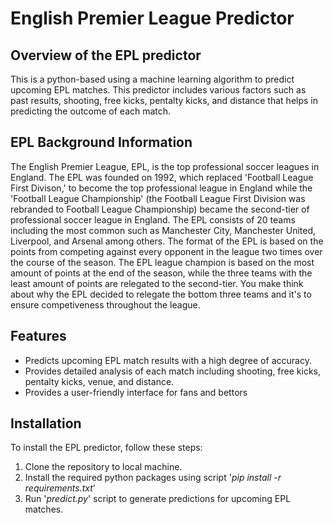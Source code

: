# English Premier League Predictor
## Overview of the EPL predictor

This is a python-based using a machine learning algorithm to predict upcoming EPL matches. This predictor includes various factors such as past results, shooting, free kicks, pentalty kicks, and distance that helps in predicting the outcome of each match.

## EPL Background Information

The English Premier League, EPL, is the top professional soccer leagues in England. The EPL was founded on 1992, which replaced 'Football League First Divison,' to become the top professional league in England while the 'Football League Championship' (the Football League First Division was rebranded to Football League Championship) became the second-tier of professional soccer league in England. The EPL consists of 20 teams including the most common such as Manchester City, Manchester United, Liverpool, and Arsenal among others. The format of the EPL is based on the points from competing against every opponent in the league two times over the course of the season. The EPL league champion is based on the most amount of points at the end of the season, while the three teams with the least amount of points are relegated to the second-tier. You make think about why the EPL decided to relegate the bottom three teams and it's to ensure competiveness throughout the league. 

## Features
- Predicts upcoming EPL match results with a high degree of accuracy.
- Provides detailed analysis of each match including shooting, free kicks, pentalty kicks, venue, and distance.
- Provides a user-friendly interface for fans and bettors

## Installation

To install the EPL predictor, follow these steps:

1. Clone the repository to local machine.
2. Install the required python packages using script '*pip install -r requirements.txt*'
3. Run '*predict.py*' script to generate predictions for upcoming EPL matches.


